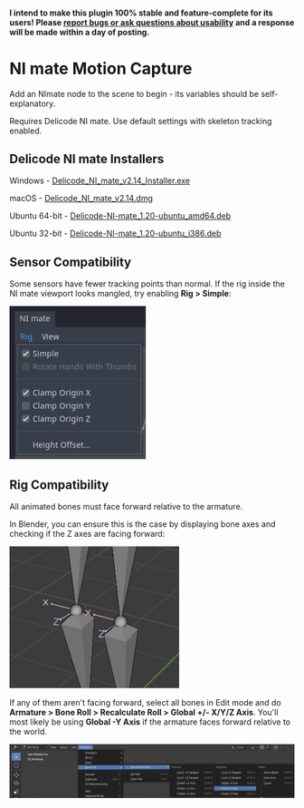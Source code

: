 #### I intend to make this plugin 100% stable and feature-complete for its users! Please [report bugs or ask questions about usability](https://github.com/Iron-Stag-Games/Godot-NI-mate-Motion-Capture/issues) and a response will be made within a day of posting.

# NI mate Motion Capture

Add an NImate node to the scene to begin - its variables should be self-explanatory.

Requires Delicode NI mate. Use default settings with skeleton tracking enabled.

## Delicode NI mate Installers

Windows - [Delicode_NI_mate_v2.14_Installer.exe](https://github.com/Iron-Stag-Games/Godot-NI-mate-Motion-Capture/raw/master/ni-mate-installers/Delicode_NI_mate_v2.14_Installer.exe)

macOS - [Delicode_NI_mate_v2.14.dmg](https://github.com/Iron-Stag-Games/Godot-NI-mate-Motion-Capture/raw/master/ni-mate-installers/Delicode_NI_mate_v2.14.dmg)

Ubuntu 64-bit - [Delicode-NI-mate_1.20-ubuntu_amd64.deb](https://github.com/Iron-Stag-Games/Godot-NI-mate-Motion-Capture/raw/master/ni-mate-installers/Delicode-NI-mate_1.20-ubuntu_amd64.deb)

Ubuntu 32-bit - [Delicode-NI-mate_1.20-ubuntu_i386.deb](https://github.com/Iron-Stag-Games/Godot-NI-mate-Motion-Capture/raw/master/ni-mate-installers/Delicode-NI-mate_1.20-ubuntu_i386.deb)

## Sensor Compatibility

Some sensors have fewer tracking points than normal. If the rig inside the NI mate viewport looks mangled, try enabling **Rig > Simple**:

![](https://github.com/Iron-Stag-Games/Godot-NI-mate-Motion-Capture/blob/master/simple.png?raw=true)

## Rig Compatibility

All animated bones must face forward relative to the armature.

In Blender, you can ensure this is the case by displaying bone axes and checking if the Z axes are facing forward:

![](https://github.com/Iron-Stag-Games/Godot-NI-mate-Motion-Capture/blob/master/axes.png?raw=true)

If any of them aren't facing forward, select all bones in Edit mode and do **Armature > Bone Roll > Recalculate Roll > Global +/- X/Y/Z Axis**. You'll most likely be using **Global -Y Axis** if the armature faces forward relative to the world.

![](https://github.com/Iron-Stag-Games/Godot-NI-mate-Motion-Capture/blob/master/recalculate_roll.png?raw=true)